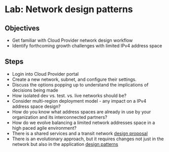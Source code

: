 # Lab: Network design patterns

## Objectives

* Get familiar with Cloud Provider network design workflow
* Identify forthcoming growth challenges with limited IPv4 address space

## Steps

* Login into Cloud Provider portal
* Create a new network, subnet, and configure their settings.
* Discuss the options popping up to understand the implications of decisions being made
* How isolated dev vs. test. vs. live networks should be?
* Consider multi-region deployment model - any impact on a IPv4 address space design?
* How do you know what address spaces are already in use by your organization and its interconnected partners?
* How do we evolve balancing a limited network addresses space in a high paced agile environment?
* There is a shared services and a transit network [design proposal](https://www.aviatrix.com/blog/architectural-evolution-networking-public-cloud/)
* There is an evolutionary approach, but it requires changes not just in the network but also in the application [design patterns](http://vkhazin.postach.io/post/infra-and-app-evolution)